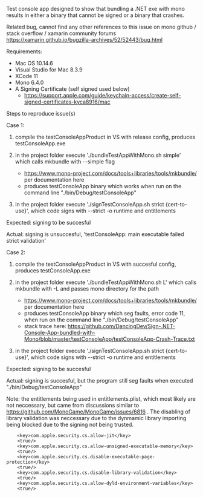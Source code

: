 Test console app designed to show that bundling a .NET exe with mono results in either a binary that cannot be signed or a binary that crashes.

Related bug, cannot find any other references to this issue on mono github / stack overflow / xamarin community forums
https://xamarin.github.io/bugzilla-archives/52/52443/bug.html

Requirements:
   - Mac OS 10.14.6
   - Visual Studio for Mac 8.3.9
   - XCode 11
   - Mono 6.4.0
   - A Signing Certificate (self signed used below)
      - https://support.apple.com/guide/keychain-access/create-self-signed-certificates-kyca8916/mac

Steps to reproduce issue(s)

Case 1:
1. compile the testConsoleAppProduct in VS with release config, produces testConsoleApp.exe
2. in the project folder execute './bundleTestAppWithMono.sh simple' which calls mkbundle with --simple flag
   - https://www.mono-project.com/docs/tools+libraries/tools/mkbundle/ per documentation here
   - produces testConsoleApp binary which works when run on the command line "./bin/Debug/testConsoleApp"

3. in the project folder execute './signTestConsoleApp.sh strict {cert-to-use}', which code signs with --strict -o runtime and entitlements

Expected: signing to be succesful

Actual: signing is unsuccesful, 'testConsoleApp: main executable failed strict validation'


Case 2:
1. compile the testConsoleAppProduct in VS with succesful config, produces testConsoleApp.exe
2. in the project folder execute './bundleTestAppWithMono.sh L' which calls mkbundle with -L and passes mono directory for the path
   - https://www.mono-project.com/docs/tools+libraries/tools/mkbundle/ per documentation here
   - produces testConsoleApp binary which seg faults, error code 11, when run on the command line "./bin/Debug/testConsoleApp"
   - stack trace here: https://github.com/DancingDev/Sign-.NET-Console-App-bundled-with-Mono/blob/master/testConsoleApp/testConsoleApp-Crash-Trace.txt

3. in the project folder execute './signTestConsoleApp.sh strict {cert-to-use}', which code signs with --strict -o runtime and entitlements

Expected: signing to be succesful

Actual: signing is succesful, but the program still seg faults when executed "./bin/Debug/testConsoleApp"



Note: the entitlements being used in entitlements.plist, which most likely are not neccessary, but came from discussions similar to https://github.com/MonoGame/MonoGame/issues/6816 . The disabling of library validation was neccessary due to the dynmamic library importing being blocked due to the signing not being trusted.
```
    <key>com.apple.security.cs.allow-jit</key>
    <true/>
    <key>com.apple.security.cs.allow-unsigned-executable-memory</key>
    <true/>
    <key>com.apple.security.cs.disable-executable-page-protection</key>
    <true/>
    <key>com.apple.security.cs.disable-library-validation</key>
    <true/>
    <key>com.apple.security.cs.allow-dyld-environment-variables</key>
    <true/>
 ```
